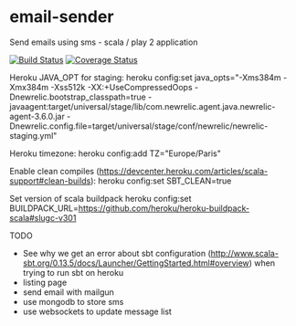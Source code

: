 email-sender
============

Send emails using sms - scala / play 2 application


[![Build Status](https://api.travis-ci.org/yorrick/email-sender.svg?branch=master)](https://travis-ci.org/yorrick/email-sender)
[![Coverage Status](https://coveralls.io/repos/yorrick/email-sender/badge.png)](https://coveralls.io/r/yorrick/email-sender)


Heroku JAVA_OPT for staging: 
heroku config:set java_opts="-Xms384m -Xmx384m -Xss512k -XX:+UseCompressedOops -Dnewrelic.bootstrap_classpath=true -javaagent:target/universal/stage/lib/com.newrelic.agent.java.newrelic-agent-3.6.0.jar -Dnewrelic.config.file=target/universal/stage/conf/newrelic/newrelic-staging.yml"


Heroku timezone:
heroku config:add TZ="Europe/Paris"

Enable clean compiles (https://devcenter.heroku.com/articles/scala-support#clean-builds):
heroku config:set SBT_CLEAN=true

Set version of scala buildpack
heroku config:set BUILDPACK_URL=https://github.com/heroku/heroku-buildpack-scala#slugc-v301


TODO 
 - See why we get an error about sbt configuration (http://www.scala-sbt.org/0.13.5/docs/Launcher/GettingStarted.html#overview) when trying to run sbt on heroku
 - listing page
 - send email with mailgun
 - use mongodb to store sms
 - use websockets to update message list


